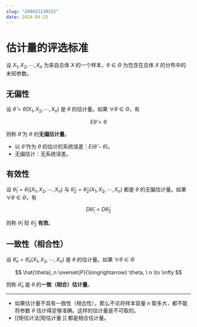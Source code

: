 ```yaml
---
slug: "240425130331"
date: 2024-04-25
---
```


# 估计量的评选标准

设 $X_1,X_2,\cdots,X_n$ 为来自总体 $X$ 的一个样本，$\theta \in \Theta$ 为包含在总体 $X$ 的分布中的未知参数。

## 无偏性

设 $\hat{\theta}=\hat{\theta}(X_1,X_2,\cdots,X_n)$ 是 $\theta$ 的估计量。如果 $\forall\theta \in \Theta$，有

$$
E\hat{\theta}=\theta
$$

则称 $\hat{\theta}$ 为 $\theta$ 的**无偏估计量**。

- 以 $\hat{\theta}$ 作为 $\theta$ 的估计的系统误差：$E(\hat{\theta}-\theta)$。
- 无偏估计：无系统误差。

## 有效性

设 $\hat{\theta}_1=\hat{\theta}_1(X_1,X_2,\cdots,X_n)$ 与 $\hat{\theta}_2=\hat{\theta}_2(X_1,X_2,\cdots,X_n)$ 都是 $\theta$ 的无偏估计量。如果 $\forall\theta \in \Theta$，有

$$
D\hat{\theta}_1<D\hat{\theta}_2
$$

则称 $\hat{\theta}_1$ 较 $\hat{\theta}_2$ **有效**。

## 一致性（相合性）

设 $\hat{\theta}_n=\hat{\theta}_n(X_1,X_2,\cdots,X_n)$ 是 $\theta$ 的估计量。如果 $\forall\theta \in \Theta$

$$
\hat{\theta}_n \overset{P}{\longrightarrow} \theta, \  n \to \infty
$$

则称 $\hat{\theta}_n$ 是 $\theta$ 的**一致（相合）估计量**。

---

- 如果估计量不具有一致性（相合性），那么不论将样本容量 $n$ 取多大，都不能将参数 $\theta$ 估计得足够准确。这样的估计量是不可取的。
- [[矩估计法|矩估计量 ]] 都是相合估计量。
